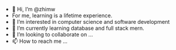 - 👋 Hi, I’m @zhimw 
- For me, learning is a lifetime experience.
- 👀 I’m interested in computer science and software development
- 🌱 I’m currently learning database and full stack mern.
- 💞️ I’m looking to collaborate on ...
- 📫 How to reach me ...

<!---
zhimw/zhimw is a ✨ special ✨ repository because its `README.md` (this file) appears on your GitHub profile.
You can click the Preview link to take a look at your changes.
--->
